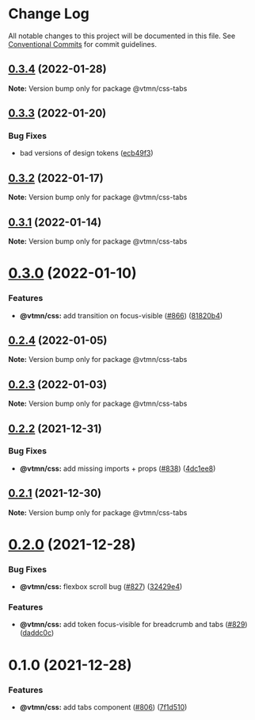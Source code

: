 # Change Log

All notable changes to this project will be documented in this file.
See [Conventional Commits](https://conventionalcommits.org) for commit guidelines.

## [0.3.4](https://github.com/Decathlon/vitamin-web/compare/@vtmn/css-tabs@0.3.3...@vtmn/css-tabs@0.3.4) (2022-01-28)

**Note:** Version bump only for package @vtmn/css-tabs





## [0.3.3](https://github.com/Decathlon/vitamin-web/compare/@vtmn/css-tabs@0.3.2...@vtmn/css-tabs@0.3.3) (2022-01-20)


### Bug Fixes

* bad versions of design tokens ([ecb49f3](https://github.com/Decathlon/vitamin-web/commit/ecb49f3d1e672cb3ba78c23dc64fd899ea4a08c1))





## [0.3.2](https://github.com/Decathlon/vitamin-web/compare/@vtmn/css-tabs@0.3.1...@vtmn/css-tabs@0.3.2) (2022-01-17)

**Note:** Version bump only for package @vtmn/css-tabs





## [0.3.1](https://github.com/Decathlon/vitamin-web/compare/@vtmn/css-tabs@0.3.0...@vtmn/css-tabs@0.3.1) (2022-01-14)

**Note:** Version bump only for package @vtmn/css-tabs





# [0.3.0](https://github.com/Decathlon/vitamin-web/compare/@vtmn/css-tabs@0.2.4...@vtmn/css-tabs@0.3.0) (2022-01-10)


### Features

* **@vtmn/css:** add transition on focus-visible ([#866](https://github.com/Decathlon/vitamin-web/issues/866)) ([81820b4](https://github.com/Decathlon/vitamin-web/commit/81820b4ebfcd8df223b8415885cb37a5d4ab5bd2))





## [0.2.4](https://github.com/Decathlon/vitamin-web/compare/@vtmn/css-tabs@0.2.3...@vtmn/css-tabs@0.2.4) (2022-01-05)

**Note:** Version bump only for package @vtmn/css-tabs





## [0.2.3](https://github.com/Decathlon/vitamin-web/compare/@vtmn/css-tabs@0.2.2...@vtmn/css-tabs@0.2.3) (2022-01-03)

**Note:** Version bump only for package @vtmn/css-tabs





## [0.2.2](https://github.com/Decathlon/vitamin-web/compare/@vtmn/css-tabs@0.2.1...@vtmn/css-tabs@0.2.2) (2021-12-31)


### Bug Fixes

* **@vtmn/css:** add missing imports + props ([#838](https://github.com/Decathlon/vitamin-web/issues/838)) ([4dc1ee8](https://github.com/Decathlon/vitamin-web/commit/4dc1ee8f9df153bbf97a2eb06ac1d7926bf7a010))





## [0.2.1](https://github.com/Decathlon/vitamin-web/compare/@vtmn/css-tabs@0.2.0...@vtmn/css-tabs@0.2.1) (2021-12-30)

**Note:** Version bump only for package @vtmn/css-tabs





# [0.2.0](https://github.com/Decathlon/vitamin-web/compare/@vtmn/css-tabs@0.1.0...@vtmn/css-tabs@0.2.0) (2021-12-28)


### Bug Fixes

* **@vtmn/css:** flexbox scroll bug ([#827](https://github.com/Decathlon/vitamin-web/issues/827)) ([32429e4](https://github.com/Decathlon/vitamin-web/commit/32429e4031c65d4e82e3eea7ff922c81810e81d4))


### Features

* **@vtmn/css:** add token focus-visible for breadcrumb and tabs ([#829](https://github.com/Decathlon/vitamin-web/issues/829)) ([daddc0c](https://github.com/Decathlon/vitamin-web/commit/daddc0c1952e152d8cd05f74da27d1472d0c1fdc))





# 0.1.0 (2021-12-28)


### Features

* **@vtmn/css:** add tabs component ([#806](https://github.com/Decathlon/vitamin-web/issues/806)) ([7f1d510](https://github.com/Decathlon/vitamin-web/commit/7f1d51006209c357afbe369970268d400817433b))
